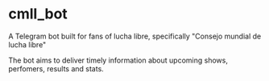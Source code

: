 # cmll_bot
A Telegram bot built for fans of lucha libre, specifically "Consejo mundial de lucha libre"

The bot aims to deliver timely information about upcoming shows, perfomers, results and stats.

